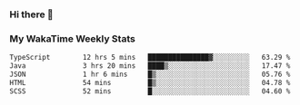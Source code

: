 ### Hi there 👋

<!--
**royschrauwen/royschrauwen** is a ✨ _special_ ✨ repository because its `README.md` (this file) appears on your GitHub profile.

Here are some ideas to get you started:

- 🔭 I’m currently working on ...
- 🌱 I’m currently learning ...
- 👯 I’m looking to collaborate on ...
- 🤔 I’m looking for help with ...
- 💬 Ask me about ...
- 📫 How to reach me: ...
- 😄 Pronouns: ...
- ⚡ Fun fact: ...
-->


### My WakaTime Weekly Stats
<!--START_SECTION:waka-->

```txt
TypeScript        12 hrs 5 mins   ███████████████▓░░░░░░░░░   63.29 %
Java              3 hrs 20 mins   ████▒░░░░░░░░░░░░░░░░░░░░   17.47 %
JSON              1 hr 6 mins     █▒░░░░░░░░░░░░░░░░░░░░░░░   05.76 %
HTML              54 mins         █▒░░░░░░░░░░░░░░░░░░░░░░░   04.78 %
SCSS              52 mins         █░░░░░░░░░░░░░░░░░░░░░░░░   04.60 %
```

<!--END_SECTION:waka-->
